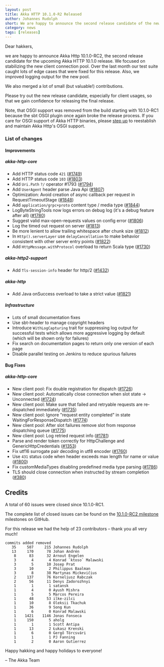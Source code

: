 ```yaml
---
layout: post
title: Akka HTTP 10.1.0-R2 Released
author: Johannes Rudolph
short: We are happy to announce the second release candidate of the new upcoming 10.1.0 release of Akka HTTP
category: news
tags: [releases]
---
```


Dear hakkers,

we are happy to announce Akka Http 10.1.0-RC2, the second release candidate for the upcoming Akka HTTP 10.1.0 release.
We focused on stabilizing the new client connection pool. Over the last month our test suite caught lots of edge cases
that were fixed for this release. Also, we improved logging output for the new pool.

We also merged a lot of small (but valuable!) contributions.

Please try out the new release candidate, especially for client usages, so that we gain confidence for releasing
the final release.

Note, that OSGI support was removed from the build starting with 10.1.0-RC1 because the sbt OSGI plugin once
again broke the release process. If you care for OSGI support of Akka HTTP binaries, please [step up](https://github.com/akka/akka-http/issues/1852)
to reestablish and maintain Akka Http's OSGI support.

### List of changes

#### Improvements

##### akka-http-core

 * Add HTTP status code `421` ([#1749](https://github.com/akka/akka-http/issues/1749))
 * Add HTTP status code `103` ([#1803](https://github.com/akka/akka-http/issues/1803))
 * Add `Uri.Path` `?/` operator #1793 ([#1794](https://github.com/akka/akka-http/issues/1794))
 * Add `UserAgent` header parse Java Api ([#1807](https://github.com/akka/akka-http/issues/1807))
 * Optimization: Avoid creation of async callback per request in RequestTimeoutStage ([#1848](https://github.com/akka/akka-http/issues/1848))
 * Add `application/grpc+proto` content type / media type ([#1844](https://github.com/akka/akka-http/issues/1844))
 * LogByteStringTools now logs errors on debug log (it's a debug feature after all) ([#1780](https://github.com/akka/akka-http/issues/1780))
 * Suggest valid max-open-requests values on config error ([#1806](https://github.com/akka/akka-http/issues/1806))
 * Log the timed out request on server ([#1813](https://github.com/akka/akka-http/issues/1813))
 * Be more lenient to allow trailing whitespace after chunk size ([#1812](https://github.com/akka/akka-http/issues/1812))
 * In `Http().serverLayer` use `delayCancellation` to make behavior consistent with other server entry points ([#1822](https://github.com/akka/akka-http/issues/1822))
 * Add `HttpMessage.withProtocol` overload to return Scala type ([#1730](https://github.com/akka/akka-http/issues/1730))

##### akka-http2-support

 * Add `Tls-session-info` header for http/2 ([#1432](https://github.com/akka/akka-http/issues/1432))

##### akka-http

 * Add Java onSuccess overload to take a strict value ([#1821](https://github.com/akka/akka-http/issues/1821))

##### Infrastructure

 * Lots of small documentation fixes
 * Use sbt-header to manage copyright headers
 * Introduce `WithLogCapturing` trait for suppressing log output for successful tests which allows more aggressive
   logging by default (which will be shown only for failures)
 * Fix search on documentation pages to return only one version of each page
 * Disable parallel testing on Jenkins to reduce spurious failures

#### Bug Fixes

##### akka-http-core

 * New client pool: Fix double registration for dispatch ([#1726](https://github.com/akka/akka-http/issues/1726))
 * New client pool: Automatically close connection when slot state -> Unconnected ([#1724](https://github.com/akka/akka-http/issues/1724))
 * New client pool: Make sure that failed and retryable requests are re-dispatched immediately ([#1735](https://github.com/akka/akka-http/issues/1735))
 * New client pool: Ignore "request entity completed" in state WaitingForResponseDispatch ([#1774](https://github.com/akka/akka-http/issues/1774))
 * New client pool: After slot failures remove slot from response dispatching queue ([#1775](https://github.com/akka/akka-http/issues/1775))
 * New client pool: Log retried request info ([#1781](https://github.com/akka/akka-http/issues/1781))
 * Parse and render token correctly for HttpChallenge and GenericHttpCredentials ([#1353](https://github.com/akka/akka-http/issues/1353))
 * Fix utf16 surrogate pair decoding in utf8 encoder ([#1760](https://github.com/akka/akka-http/issues/1760))
 * Use `431` status code when header exceeds max length for name or value ([#1800](https://github.com/akka/akka-http/issues/1800))
 * Fix customMediaTypes disabling predefined media type parsing ([#1786](https://github.com/akka/akka-http/issues/1786))
 * TLS should close connection when instructed by stream completion ([#380](https://github.com/akka/akka-http/issues/380))

## Credits

A total of 60 issues were closed since 10.1.0-RC1.

The complete list of closed issues can be found on the [10.1.0-RC2 milestone](https://github.com/akka/akka-http/milestone/34?closed=1) milestones on GitHub.

For this release we had the help of 23 contributors – thank you all very much!

```
commits added removed
   35     507     215 Johannes Rudolph
   13     170      78 Johan Andrén
    8      83      32 Arnout Engelen
    3       4       4 Konrad `ktoso` Malawski
    3       5      10 Josep Prat
    3      10       2 Philippus Baalman
    3       8      38 Martynas Mickevičius
    2     137      76 Korneliusz Rabczak
    2      56      11 Denys Zadorozhnyi
    1       1       1 satansk
    1       4       0 Ayush Mishra
    1       5       5 Marcos Pereira
    1      48      53 ilke-zilci
    1      10       8 Oleksii Tkachuk
    1      36       9 Song Kun
    1       6       0 Konrad Malawski
    1    1421    1146 Jonas Fonseca
    1     150       5 aholg
    1       1       1 Scott Antipa
    1      13       2 Łukasz Krenski
    1       6       0 Gergő Törcsvári
    1       1       1 PJ Fanning
    1       2       0 Aaron Gutierrez
```

Happy hakking and happy holidays to everyone!

– The Akka Team
